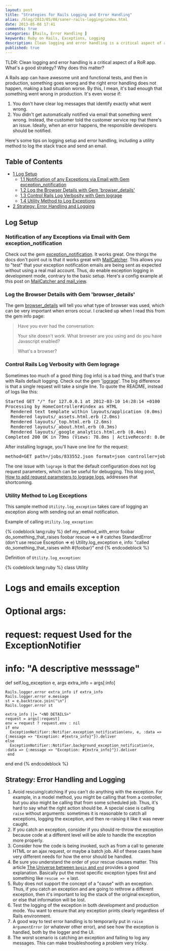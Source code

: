 ```yaml
---
layout: post
title: "Strategies for Rails Logging and Error Handling"
alias: /blog/2013/05/08/saner-rails-logging/index.html
date: 2013-05-08 17:41
comments: true
categories: [Rails, Error Handling ] 
keywords: Ruby on Rails, Exceptions, Logging
description: Clean logging and error handling is a critical aspect of a RoR app. 
published: true
---
```


<p>
TLDR: Clean logging and error handling is a critical aspect of a RoR app.
What's a good strategy? Why does this matter?
</p>
<p>
A Rails app can have awesome unit and functional tests, and then in production,
something goes wrong and the right error handling does not happen, making
a bad situation worse. By this, I mean, it's bad enough that something went
wrong in production. It's even worse if:
</p><ol>
<li>You don't have clear log messages that identify exactly what went wrong.
</li>
<li>You didn't get automatically notified via email that something went wrong.
   Instead, the customer told the customer service rep that there's an issue.
   Ideally, when an error happens, the responsible developers should be
   notified.
</li>
</ol>


<p>
Here's some tips on logging setup and error handling, including a utility
method to log the stack trace and send an email.
</p>

<div id="table-of-contents">
<h2>Table of Contents</h2>
<div id="text-table-of-contents">
<ul>
<li><a href="#sec-1">1 Log Setup</a>
<ul>
<li><a href="#sec-1-1">1.1 Notification of any Exceptions via Email with Gem exception_notification</a></li>
<li><a href="#sec-1-2">1.2 Log the Browser Details with Gem 'browser_details'</a></li>
<li><a href="#sec-1-3">1.3 Control Rails Log Verbosity with Gem lograge</a></li>
<li><a href="#sec-1-4">1.4 Utility Method to Log Exceptions</a></li>
</ul>
</li>
<li><a href="#sec-2">2 Strategy: Error Handling and Logging</a></li>
</ul>
</div>
</div>

<div id="outline-container-1" class="outline-2">
<h2 id="sec-1">Log Setup</h2>
<div class="outline-text-2" id="text-1">


</div>

<div id="outline-container-1-1" class="outline-3">
<h3 id="sec-1-1">Notification of any Exceptions via Email with Gem exception_notification</h3>
<div class="outline-text-3" id="text-1-1">

<p>Check out the gem <a href="http://smartinez87.github.io/exception_notification/">exception_notification</a>. It works great. One things the docs
don't point out is that it works great with <a href="http://mailcatcher.me/">MailCatcher</a>. This allows you to
"test" that your exception notification emails are being sent as expected
without using a real mail account. Thus, <i>do</i> enable exception logging in
development mode, contrary to the basic setup. Here's a config example at this
post on <a href="http://www.mikeperham.com/2012/12/09/12-gems-of-christmas-4-mailcatcher-and-mail_view/">MailCatcher and mail_view</a>.
</p>
</div>

</div>

<div id="outline-container-1-2" class="outline-3">
<h3 id="sec-1-2">Log the Browser Details with Gem 'browser_details'</h3>
<div class="outline-text-3" id="text-1-2">

<p>The gem <a href="https://github.com/gshutler/browser_details">browser_details</a> will tell you what type of browser was used, which
can be very important when errors occur. I cracked up when I read this from the
gem info page: 
</p><blockquote>

<p>Have you ever had the conversation:
</p>
<p>
Your site doesn't work.
What browser are you using and do you have Javascript enabled?
</p>
<p>
What's a browser?
</p>
</blockquote>



</div>

</div>

<div id="outline-container-1-3" class="outline-3">
<h3 id="sec-1-3">Control Rails Log Verbosity with Gem lograge</h3>
<div class="outline-text-3" id="text-1-3">

<p>Sometimes too much of a good thing (log info) is a bad thing, and that's true
with Rails default logging. Check out the gem '<a href="https://github.com/roidrage/lograge">lograge</a>'. The big difference is
that a single request will take a single line. To quote the README, instead of
logs like this:
</p>


<pre class="example">Started GET "/" for 127.0.0.1 at 2012-03-10 14:28:14 +0100
Processing by HomeController#index as HTML
  Rendered text template within layouts/application (0.0ms)
  Rendered layouts/_assets.html.erb (2.0ms)
  Rendered layouts/_top.html.erb (2.6ms)
  Rendered layouts/_about.html.erb (0.3ms)
  Rendered layouts/_google_analytics.html.erb (0.4ms)
Completed 200 OK in 79ms (Views: 78.8ms | ActiveRecord: 0.0ms)
</pre>


<p>
After installing lograge, you'll have one line for the request:
</p>


<pre class="example">method=GET path=/jobs/833552.json format=json controller=jobs action=show status=200 duration=58.33 view=40.43 db=15.26
</pre>


<p>
The one issue with <code>lograge</code> is that the default configuration does not log
request parameters, which can be useful for debugging. This blog post, <a href="http://ionrails.com/2013/03/26/how-to-add-the-request-parameters-along-with-full-url-request-in-lograge-outputted-files/">How to add request parameters to lograge logs</a>, addresses that shortcoming.
</p>
</div>

</div>

<div id="outline-container-1-4" class="outline-3">
<h3 id="sec-1-4">Utility Method to Log Exceptions</h3>
<div class="outline-text-3" id="text-1-4">

<p>This sample method <code>Utility.log_exception</code> takes care of logging an exception along with sending out an
email notification.
</p>
<p>
Example of calling <code>Utility.log_exception</code>:
</p>


{% codeblock lang:ruby %}
def my_method_with_error foobar
  do_something_that_raises foobar
rescue => e # catches StandardError (don't use rescue Esception => e)
  Utility.log_exception e, info: "called do_something_that_raises wihh #{foobar}"
end
{% endcodeblock %}

<p>
Definition of <code>Utility.log_exception</code>:
</p>


{% codeblock lang:ruby %}
class Utility
  # Logs and emails exception
  # Optional args:
  # request: request Used for the ExceptionNotifier
  # info: "A descriptive messsage"
  def self.log_exception e, args
    extra_info = args[:info]

    Rails.logger.error extra_info if extra_info
    Rails.logger.error e.message
    st = e.backtrace.join("\n")
    Rails.logger.error st

    extra_info ||= "<NO DETAILS>"
    request = args[:request]
    env = request ? request.env : nil
    if env
      ExceptionNotifier::Notifier.exception_notification(env, e, :data => {:message => "Exception: #{extra_info}"}).deliver
    else
      ExceptionNotifier::Notifier.background_exception_notification(e, :data => {:message => "Exception: #{extra_info}"}).deliver
     end
  end
end
{% endcodeblock %}

</div>
</div>

</div>

<div id="outline-container-2" class="outline-2">
<h2 id="sec-2">Strategy: Error Handling and Logging</h2>
<div class="outline-text-2" id="text-2">

<ol>
<li>Avoid rescuing/catching if you can't do anything with the exception. For
   example, in a model method, you might be calling that from a controller, but
   you also might be calling that from some scheduled job. Thus, it's hard to
   say what the right action should be. A special case is calling <code>raise</code> without
   arguments: sometimes it is reasonable to catch all exceptions, logging the
   exception, and then re-raising it like it was never caught.
</li>
<li>If you catch an exception, consider if you should re-throw the exception
   because code at a different level will be able to handle the exception more
   properly.
</li>
<li>Consider how the code is being invoked, such as from a call to generate
   HTML or an ajax request, or maybe a batch job. All of these cases have very
   different needs for how the error should be handled.
</li>
<li>Be sure you understand the order of your rescue clauses matter. This article
   <a href="http://blog.rubybestpractices.com/posts/rklemme/003-The_Universe_between_begin_and_end.html">The Universe between <code>begin</code> and <code>end</code></a> provides a good explanation.
   Basically put the most specific exception types first and something like
   <code>rescue =&gt; e</code> last.
</li>
<li>Ruby does not support the concept of a "cause" with an exception. Thus, if
   you catch an exception and are going to rethrow a different exception, then
   it's important to log the stack of the original exception, or else that
   information will be lost.
</li>
<li>Test the logging of the exception in both development and production mode.
   You want to ensure that any exception prints clearly regardless of Rails
   environment.
</li>
<li>A good way to test error handling is to temporarily put in <code>raise    ArgumentError</code> (or whatever other error), and see how the exception is
   handled, both by the logger and the UI.
</li>
<li>The worst scenario is catching an exception and failing to log any messages.
   This can make troubleshooting a problem very tricky.
</li>
</ol>



</div>
</div>
